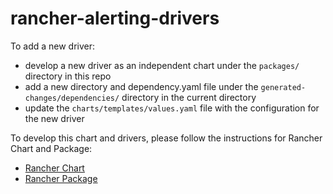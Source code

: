# rancher-alerting-drivers

To add a new driver:
- develop a new driver as an independent chart under the `packages/` directory in this repo
- add a new directory and dependency.yaml file under the `generated-changes/dependencies/` directory in the current directory
- update the `charts/templates/values.yaml` file with the configuration for the new driver

To develop this chart and drivers, please follow the instructions for Rancher Chart and Package:
- [Rancher Chart](https://github.com/rancher/charts/tree/master#rancher-chart-structure)
- [Rancher Package](https://github.com/rancher/charts/tree/dev-v2.5-source/packages#packages)